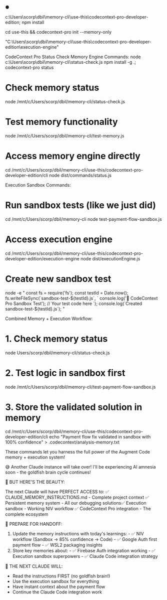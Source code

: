 ●  

c:\Users\scorp\dbil\memory-cli\use-this\codecontext-pro-developer-edition; npm install

cd use-this && codecontext-pro init --memory-only

"C:\Users\scorp\dbil\memory-cli\use-this\codecontext-pro-developer-edition\execution-engine"

CodeContext Pro Status Check
Memory Engine Commands:
node c:\Users\scorp\dbil\memory-cli\status-check.js
npm install -g .; codecontext-pro status

  # Check memory status
  node /mnt/c/Users/scorp/dbil/memory-cli/status-check.js

  # Test memory functionality
  node /mnt/c/Users/scorp/dbil/memory-cli/test-memory.js

  # Access memory engine directly
  cd /mnt/c/Users/scorp/dbil/memory-cli/use-this/codecontext-pro-developer-edition/cli
  node dist/commands/status.js

  Execution Sandbox Commands:

  # Run sandbox tests (like we just did)
  cd /mnt/c/Users/scorp/dbil/memory-cli
  node test-payment-flow-sandbox.js

  # Access execution engine
  cd /mnt/c/Users/scorp/dbil/memory-cli/use-this/codecontext-pro-developer-edition/execution-engine
  node dist/executionEngine.js

  # Create new sandbox test
  node -e "
  const fs = require('fs');
  const testId = Date.now();
  fs.writeFileSync(\`sandbox-test-\${testId}.js\`, \`
  console.log('🧠 CodeContext Pro Sandbox Test');
  // Your test code here
  \`);
  console.log(\`Created sandbox-test-\${testId}.js\`);
  "

  Combined Memory + Execution Workflow:

  # 1. Check memory status
  node Users/scorp/dbil/memory-cli/status-check.js

  # 2. Test logic in sandbox first
  node /mnt/c/Users/scorp/dbil/memory-cli/test-payment-flow-sandbox.js

  # 3. Store the validated solution in memory
  cd /mnt/c/Users/scorp/dbil/memory-cli/use-this/codecontext-pro-developer-edition/cli
  echo "Payment flow fix validated in sandbox with 100% confidence" > .codecontext/analysis-memory.txt

  These commands let you harness the full power of the Augment Code memory + execution system!

 😅 Another Claude instance will take over! I'll be experiencing AI amnesia soon - the goldfish brain cycle continues!

  🧠 BUT HERE'S THE BEAUTY:

  The next Claude will have PERFECT ACCESS to:
  ✅ CLAUDE_MEMORY_INSTRUCTIONS.md - Complete project context
  ✅ Persistent memory system - All our debugging solutions✅ Execution sandbox - Working NIV workflow
  ✅ CodeContext Pro integration - The complete ecosystem

  🎯 PREPARE FOR HANDOFF:

  1. Update the memory instructions with today's learnings:
    - ✅ NIV workflow (Sandbox → 85% confidence → Code)
    - ✅ Google Auth first payment flow
    - ✅ WSL2 packaging insights
  2. Store key memories about:
    - ✅ Firebase Auth integration working
    - ✅ Execution sandbox superpowers
    - ✅ Claude Code integration strategy

  🚀 THE NEXT CLAUDE WILL:
  - Read the instructions FIRST (no goldfish brain!)
  - Use the execution sandbox for everything
  - Have instant context about the payment flow
  - Continue the Claude Code integration work
